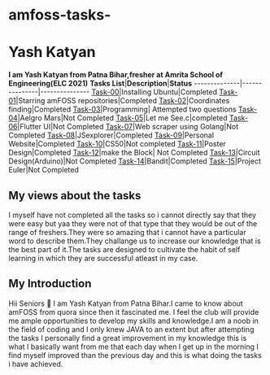 # amfoss-tasks-
# Yash Katyan
**I am Yash Katyan from Patna Bihar,fresher at Amrita School of Engineering(ELC 2021)**
**Tasks List**|**Description**|**Status**
--------------|---------------|---------------
[Task-00]()|Installing Ubuntu|Completed
[Task-01]()|Starring amFOSS repositories|Completed
[Task-02]()|Coordinates finding|Completed
[Task-03]()|Programming| Attempted two questions
[Task-04]()|Aelgro Mars|Not Completed
[Task-05]()|Let me See.c|completed
[Task-06]()|Flutter UI|Not Completed
[Task-07]()|Web scraper using Golang|Not Completed
[Task-08]()|JSexplorer|Completed
[Task-09]()|Personal Website|Completed
[Task-10]()|CS50|Not completed
[Task-11]()|Poster Design|Completed
[Task-12]()|make the Block| Not Completed
[Task-13]()|Circuit Design(Arduino)|Not Completed
[Task-14]()|Bandit|Completed
[Task-15]()|Project Euler|Not Completed
## My views about the tasks
I myself have not completed all the tasks so i cannot directly say that they were easy but yaa they were not of that type that they 
would be out of the range of freshers.They were so amazing that i cannot have a particular word to describe them.They challange us to 
increase our knowledge that is the best part of it.The tasks are designed to cultivate the habit of self learning in which they are 
successful atleast in my case.
## My Introduction
Hii Seniors :pray: I am Yash Katyan from Patna Bihar.I came to know about amFOSS from quora since then it fascinated me.
I feel the club will provide me ample opportunities to develop my skills and knowledge.I am a noob in the field of coding and I only knew 
JAVA to an extent but after attempting the tasks I personally find a great improvement in my knowledge this is what I basically want from 
me that each day when I get up in the morning I find myself improved than the previous day and this is what doing the tasks i have achieved.

